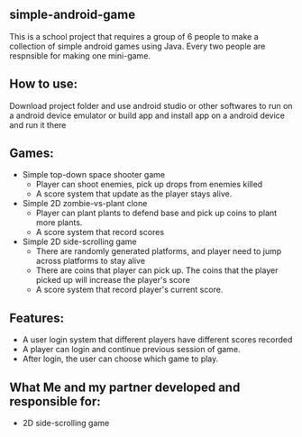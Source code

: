 ## simple-android-game
This is a school project that requires a group of 6 people to make a collection of simple android games using Java. Every two people are respnsible for making one mini-game.

## How to use:
Download project folder and use android studio or other softwares to run on a android device emulator or build app and install app on a android device and run it there

## Games:  
* Simple top-down space shooter game  
  * Player can shoot enemies, pick up drops from enemies killed  
  * A score system that update as the player stays alive.  
* Simple 2D zombie-vs-plant clone  
  * Player can plant plants to defend base and pick up coins to plant more plants.  
  * A score system that record scores
* Simple 2D side-scrolling game
  * There are randomly generated platforms, and player need to jump across platforms to stay alive
  * There are coins that player can pick up. The coins that the player picked up will increase the player's score
  * A score system that record player's current score.
  
## Features:
  * A user login system that different players have different scores recorded
  * A player can login and continue previous session of game.
  * After login, the user can choose which game to play.

## What Me and my partner developed and responsible for:
  * 2D side-scrolling game
